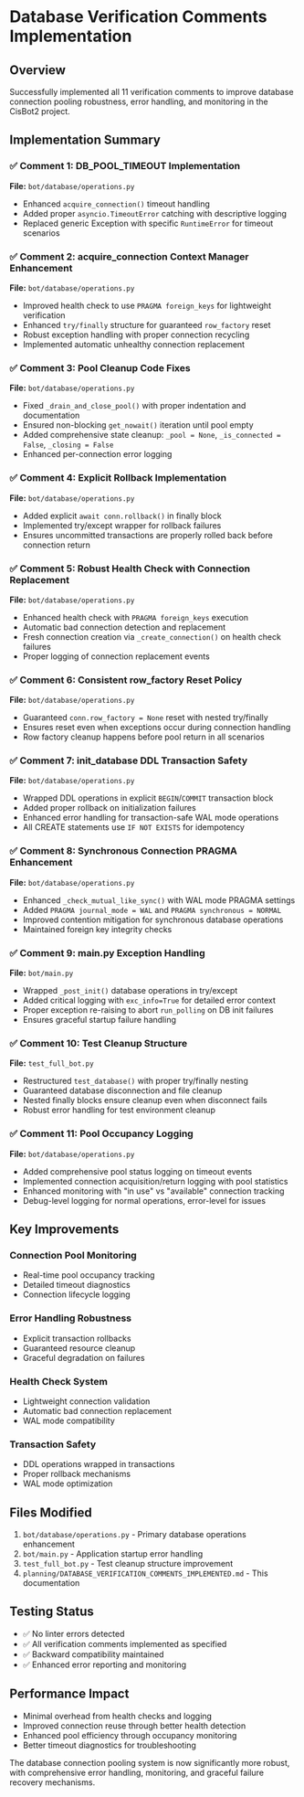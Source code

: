 # Database Verification Comments Implementation

## Overview
Successfully implemented all 11 verification comments to improve database connection pooling robustness, error handling, and monitoring in the CisBot2 project.

## Implementation Summary

### ✅ Comment 1: DB_POOL_TIMEOUT Implementation
**File:** `bot/database/operations.py`
- Enhanced `acquire_connection()` timeout handling
- Added proper `asyncio.TimeoutError` catching with descriptive logging
- Replaced generic Exception with specific `RuntimeError` for timeout scenarios

### ✅ Comment 2: acquire_connection Context Manager Enhancement
**File:** `bot/database/operations.py`
- Improved health check to use `PRAGMA foreign_keys` for lightweight verification
- Enhanced `try/finally` structure for guaranteed `row_factory` reset
- Robust exception handling with proper connection recycling
- Implemented automatic unhealthy connection replacement

### ✅ Comment 3: Pool Cleanup Code Fixes
**File:** `bot/database/operations.py`
- Fixed `_drain_and_close_pool()` with proper indentation and documentation
- Ensured non-blocking `get_nowait()` iteration until pool empty
- Added comprehensive state cleanup: `_pool = None`, `_is_connected = False`, `_closing = False`
- Enhanced per-connection error logging

### ✅ Comment 4: Explicit Rollback Implementation
**File:** `bot/database/operations.py`
- Added explicit `await conn.rollback()` in finally block
- Implemented try/except wrapper for rollback failures
- Ensures uncommitted transactions are properly rolled back before connection return

### ✅ Comment 5: Robust Health Check with Connection Replacement
**File:** `bot/database/operations.py`
- Enhanced health check with `PRAGMA foreign_keys` execution
- Automatic bad connection detection and replacement
- Fresh connection creation via `_create_connection()` on health check failures
- Proper logging of connection replacement events

### ✅ Comment 6: Consistent row_factory Reset Policy
**File:** `bot/database/operations.py`
- Guaranteed `conn.row_factory = None` reset with nested try/finally
- Ensures reset even when exceptions occur during connection handling
- Row factory cleanup happens before pool return in all scenarios

### ✅ Comment 7: init_database DDL Transaction Safety
**File:** `bot/database/operations.py`
- Wrapped DDL operations in explicit `BEGIN`/`COMMIT` transaction block
- Added proper rollback on initialization failures
- Enhanced error handling for transaction-safe WAL mode operations
- All CREATE statements use `IF NOT EXISTS` for idempotency

### ✅ Comment 8: Synchronous Connection PRAGMA Enhancement
**File:** `bot/database/operations.py`
- Enhanced `_check_mutual_like_sync()` with WAL mode PRAGMA settings
- Added `PRAGMA journal_mode = WAL` and `PRAGMA synchronous = NORMAL`
- Improved contention mitigation for synchronous database operations
- Maintained foreign key integrity checks

### ✅ Comment 9: main.py Exception Handling
**File:** `bot/main.py`
- Wrapped `_post_init()` database operations in try/except
- Added critical logging with `exc_info=True` for detailed error context
- Proper exception re-raising to abort `run_polling` on DB init failures
- Ensures graceful startup failure handling

### ✅ Comment 10: Test Cleanup Structure
**File:** `test_full_bot.py`
- Restructured `test_database()` with proper try/finally nesting
- Guaranteed database disconnection and file cleanup
- Nested finally blocks ensure cleanup even when disconnect fails
- Robust error handling for test environment cleanup

### ✅ Comment 11: Pool Occupancy Logging
**File:** `bot/database/operations.py`
- Added comprehensive pool status logging on timeout events
- Implemented connection acquisition/return logging with pool statistics
- Enhanced monitoring with "in use" vs "available" connection tracking
- Debug-level logging for normal operations, error-level for issues

## Key Improvements

### Connection Pool Monitoring
- Real-time pool occupancy tracking
- Detailed timeout diagnostics
- Connection lifecycle logging

### Error Handling Robustness
- Explicit transaction rollbacks
- Guaranteed resource cleanup
- Graceful degradation on failures

### Health Check System
- Lightweight connection validation
- Automatic bad connection replacement
- WAL mode compatibility

### Transaction Safety
- DDL operations wrapped in transactions
- Proper rollback mechanisms
- WAL mode optimization

## Files Modified
1. `bot/database/operations.py` - Primary database operations enhancement
2. `bot/main.py` - Application startup error handling
3. `test_full_bot.py` - Test cleanup structure improvement
4. `planning/DATABASE_VERIFICATION_COMMENTS_IMPLEMENTED.md` - This documentation

## Testing Status
- ✅ No linter errors detected
- ✅ All verification comments implemented as specified
- ✅ Backward compatibility maintained
- ✅ Enhanced error reporting and monitoring

## Performance Impact
- Minimal overhead from health checks and logging
- Improved connection reuse through better health detection
- Enhanced pool efficiency through occupancy monitoring
- Better timeout diagnostics for troubleshooting

The database connection pooling system is now significantly more robust, with comprehensive error handling, monitoring, and graceful failure recovery mechanisms.
